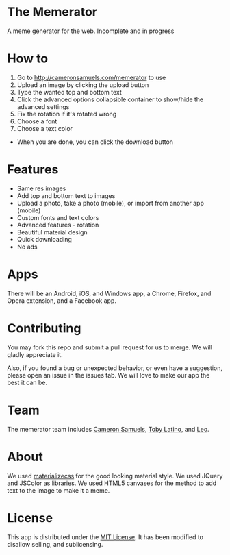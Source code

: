 # The Memerator
A meme generator for the web. Incomplete and in progress

# How to
1. Go to <http://cameronsamuels.com/memerator> to use
2. Upload an image by clicking the upload button
3. Type the wanted top and bottom text
4. Click the advanced options collapsible container to show/hide the advanced settings
5. Fix the rotation if it's rotated wrong
6. Choose a font
7. Choose a text color
- When you are done, you can click the download button

# Features
- Same res images
- Add top and bottom text to images
- Upload a photo, take a photo (mobile), or import from another app (mobile)
- Custom fonts and text colors
- Advanced features - rotation
- Beautiful material design
- Quick downloading
- No ads

# Apps
There will be an Android, iOS, and Windows app, a Chrome, Firefox, and Opera extension, and a Facebook app.

# Contributing
You may fork this repo and submit a pull request for us to merge. We will gladly appreciate it.

Also, if you found a bug or unexpected behavior, or even have a suggestion, please open an issue in the issues tab. We will love to make our app the best it can be.

# Team
The memerator team includes [Cameron Samuels](http://cameronsamuels.com), [Toby Latino](http://github.com/Pipe-to-Grep), and [Leo](http://github.com/Acilliron).

# About
We used [materializecss](http://materializecss.com) for the good looking material style. We used JQuery and JSColor as libraries. We used HTML5 canvases for the method to add text to the image to make it a meme.

# License
This app is distributed under the [MIT License](LICENSE). It has been modified to disallow selling, and sublicensing.
